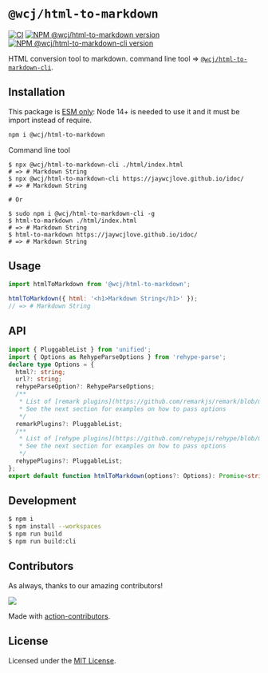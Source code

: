 `@wcj/html-to-markdown`
===

[![CI](https://github.com/jaywcjlove/html-to-markdown-cli/actions/workflows/ci.yml/badge.svg)](https://github.com/jaywcjlove/html-to-markdown-cli/actions/workflows/ci.yml)
[![NPM @wcj/html-to-markdown version](https://img.shields.io/npm/v/@wcj/html-to-markdown.svg?style=flat)](https://npmjs.org/package/@wcj/html-to-markdown)
[![NPM @wcj/html-to-markdown-cli version](https://img.shields.io/npm/v/@wcj/html-to-markdown-cli.svg?style=flat&label=@wcj/html-to-markdown-cli)](https://npmjs.org/package/@wcj/html-to-markdown-cli)

HTML conversion tool to markdown. command line tool => [`@wcj/html-to-markdown-cli`](https://npmjs.com/@wcj/html-to-markdown-cli).

## Installation

This package is [ESM only](https://gist.github.com/sindresorhus/a39789f98801d908bbc7ff3ecc99d99c): Node 14+ is needed to use it and it must be import instead of require.

```bash
npm i @wcj/html-to-markdown
```

Command line tool

```shell
$ npx @wcj/html-to-markdown-cli ./html/index.html
# => # Markdown String
$ npx @wcj/html-to-markdown-cli https://jaywcjlove.github.io/idoc/
# => # Markdown String

# Or

$ sudo npm i @wcj/html-to-markdown-cli -g
$ html-to-markdown ./html/index.html
# => # Markdown String
$ html-to-markdown https://jaywcjlove.github.io/idoc/
# => # Markdown String
```

## Usage

```js
import htmlToMarkdown from '@wcj/html-to-markdown';

htmlToMarkdown({ html: '<h1>Markdown String</h1>' });
// => # Markdown String
```

## API

```ts
import { PluggableList } from 'unified';
import { Options as RehypeParseOptions } from 'rehype-parse';
declare type Options = {
  html?: string;
  url?: string;
  rehypeParseOption?: RehypeParseOptions;
  /**
   * List of [remark plugins](https://github.com/remarkjs/remark/blob/main/doc/plugins.md#list-of-plugins) to use.
   * See the next section for examples on how to pass options
   */
  remarkPlugins?: PluggableList;
  /**
   * List of [rehype plugins](https://github.com/rehypejs/rehype/blob/main/doc/plugins.md#list-of-plugins) to use.
   * See the next section for examples on how to pass options
   */
  rehypePlugins?: PluggableList;
};
export default function htmlToMarkdown(options?: Options): Promise<string>;
```

## Development

```bash
$ npm i
$ npm install --workspaces
$ npm run build
$ npm run build:cli
```

## Contributors

As always, thanks to our amazing contributors!

<a href="https://github.com/jaywcjlove/html-to-markdown-cli/graphs/contributors">
  <img src="https://jaywcjlove.github.io/html-to-markdown-cli/CONTRIBUTORS.svg" />
</a>

Made with [action-contributors](https://github.com/jaywcjlove/github-action-contributors).

## License

Licensed under the [MIT License](https://opensource.org/licenses/MIT).
